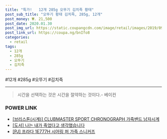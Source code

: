 ```yaml
--- 
title: "특가!   12개 285g 오뚜기 김치죽 황태" 
post_sub_title: "오뚜기 황태 김치죽, 285g, 12개" 
post_money: ₩. 21,500 
post_date: 2020.01.30 
post_img_url: https://static.coupangcdn.com/image/retail/images/2019/09/26/17/2/a48133da-1384-4ee4-a75b-f1ba8a0c708e.JPG 
post_link_url: https://coupa.ng/bnIfo8 
categories: 
  - retail 
tags: 
  - 12개 
  - 285g 
  - 오뚜기 
  - 김치죽 
--- 
```

  #12개 #285g #오뚜기 #김치죽 
<hr> 

> 시간을 선택하는 것은 시간을 절약하는 것이다.- 베이컨 


### POWER LINK

* <a href="https://blog.naver.com/santokki14/221785078044" target="_blank">[브리스톤(시계)] CLUBMASTER SPORT CHRONOGRAPH 가죽밴드 남자시계</a>
* <a href="https://blog.naver.com/santokki14/221780344768" target="_blank">[도서] 나는 내가 죽었다고 생각했습니다</a>
* <a href="https://blog.naver.com/sakai111/221784678638" target="_blank">[PJ] 프라다 1E777H 시어링 퍼 가죽 스니커즈</a>
